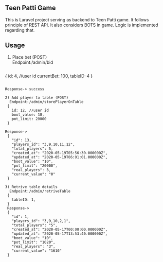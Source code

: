 <h2>Teen Patti Game</h2>
This is Laravel project serving as backend to Teen Patti game. It follows principle of REST API. It also considers BOTS in game. Logic is implemented regarding that.
<h2> Usage </h2>

1) Place bet (POST)<br>
    Endpoint:/admin/bid
    ```
  {
    id: 4, //user id
    currentBet: 100,
    tableID: 4
  }
  ```

Response-> success

2) Add player to table (POST)
    Endpoint:/admin/storePlayerOnTable
   {
     id: 12, //user id
     boot_value: 10,
     pot_limit: 20000
   }

Response-> 
   {
     "id": 13,
     "players_id": "3,9,10,11,12",
     "total_players": 5,
     "created_at": "2020-05-19T05:56:30.000000Z",
     "updated_at": "2020-05-19T06:01:01.000000Z",
     "boot_value": "10",
     "pot_limit": "20000",
     "real_players": 3,
     "current_value": "0"
   }
 
 3) Retrive table details
    Endpoint:/admin/retriveTable
   {
     tableID: 1,
   }
   Response-> 
   {
     "id": 1,
     "players_id": "3,9,10,2,1",
     "total_players": "5",
     "created_at": "2020-05-17T00:00:00.000000Z",
     "updated_at": "2020-05-17T13:53:40.000000Z",
     "boot_value": "10",
     "pot_limit": "1020",
     "real_players": "3",
     "current_value": "1610"
   }
 

